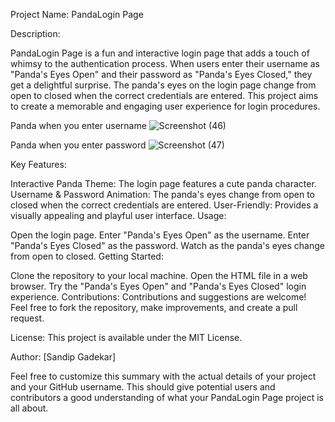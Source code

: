 Project Name: PandaLogin Page

Description:

PandaLogin Page is a fun and interactive login page that adds a touch of whimsy to the authentication process. When users enter their username as "Panda's Eyes Open" and their password as "Panda's Eyes Closed," they get a delightful surprise. The panda's eyes on the login page change from open to closed when the correct credentials are entered. This project aims to create a memorable and engaging user experience for login procedures.



 Panda when you enter username 
![Screenshot (46)](https://github.com/mrx-sandy/Login-Panda-/assets/140395297/f34bb16a-8970-427e-bed5-c4bf1fb9e7bf)



Panda when you enter password
![Screenshot (47)](https://github.com/mrx-sandy/Login-Panda-/assets/140395297/35f96f27-59bd-45e4-b888-dd3260d35c32)

Key Features:

Interactive Panda Theme: The login page features a cute panda character.
Username & Password Animation: The panda's eyes change from open to closed when the correct credentials are entered.
User-Friendly: Provides a visually appealing and playful user interface.
Usage:

Open the login page.
Enter "Panda's Eyes Open" as the username.
Enter "Panda's Eyes Closed" as the password.
Watch as the panda's eyes change from open to closed.
Getting Started:

Clone the repository to your local machine.
Open the HTML file in a web browser.
Try the "Panda's Eyes Open" and "Panda's Eyes Closed" login experience.
Contributions:
Contributions and suggestions are welcome! Feel free to fork the repository, make improvements, and create a pull request.

License:
This project is available under the MIT License.

Author:
[Sandip Gadekar]

Feel free to customize this summary with the actual details of your project and your GitHub username. This should give potential users and contributors a good understanding of what your PandaLogin Page project is all about.










